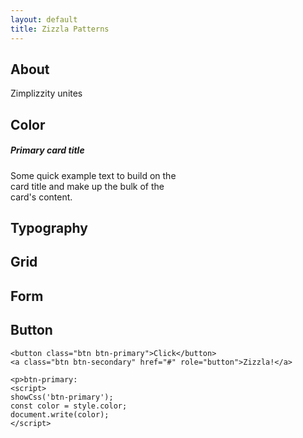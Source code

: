 ```yaml
---
layout: default
title: Zizzla Patterns
---
```

<script src="https://ajax.googleapis.com/ajax/libs/jquery/3.3.1/jquery.min.js"></script>
<script>
  function showCss(attribute) {
    const element = document.querySelector(attribute)
    return style = getComputedStyle(element)
    //console.log(style)
    //return style
  }
</script>

## About
Zimplizzity unites

## Color

<div class="card text-white bg-primary mb-3" style="max-width: 18rem;">
  <!--div class="card-header">Header</div-->
  <div class="card-body">
    <h5 class="card-title">Primary card title</h5>
    <p class="card-text">Some quick example text to build on the card title and make up the bulk of the card's content.</p>
  </div>
</div>
<script>
const style = showCss('.bg-primary');
const color = style.color;
document.write(color);
</script>

## Typography

## Grid

## Form

## Button
```html_example
<button class="btn btn-primary">Click</button>
<a class="btn btn-secondary" href="#" role="button">Zizzla!</a>

<p>btn-primary:
<script>
showCss('btn-primary');
const color = style.color;
document.write(color);
</script>
```

